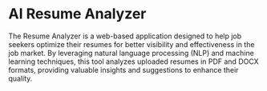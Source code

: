 # AI Resume Analyzer
 The Resume Analyzer is a web-based application designed to help job seekers optimize their resumes for better visibility and effectiveness in the job market. By leveraging natural language processing (NLP) and machine learning techniques, this tool analyzes uploaded resumes in PDF and DOCX formats, providing valuable insights and suggestions to enhance their quality.
